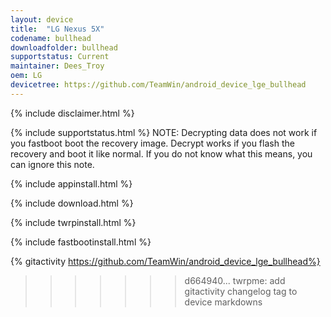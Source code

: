 ```yaml
---
layout: device
title:  "LG Nexus 5X"
codename: bullhead
downloadfolder: bullhead
supportstatus: Current
maintainer: Dees_Troy
oem: LG
devicetree: https://github.com/TeamWin/android_device_lge_bullhead
---
```


{% include disclaimer.html %}

{% include supportstatus.html %}
NOTE: Decrypting data does not work if you fastboot boot the recovery image. Decrypt works if you flash the recovery and boot it like normal. If you do not know what this means, you can ignore this note.

{% include appinstall.html %}

{% include download.html %}

{% include twrpinstall.html %}

{% include fastbootinstall.html %}

{% gitactivity  https://github.com/TeamWin/android_device_lge_bullhead%}
>>>>>>> d664940... twrpme: add gitactivity changelog tag to device markdowns
